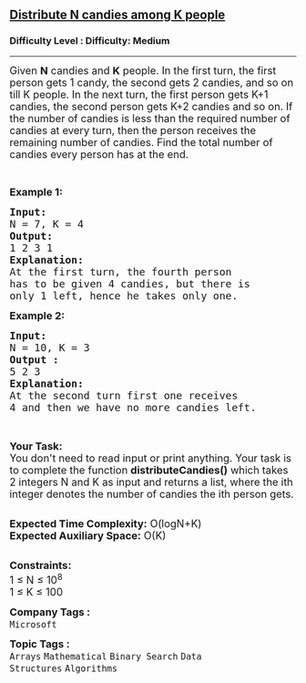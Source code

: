 <h2><a href="https://www.geeksforgeeks.org/problems/distribute-n-candies/1">Distribute N candies among K people</a></h2><h3>Difficulty Level : Difficulty: Medium</h3><hr><div class="problems_problem_content__Xm_eO"><p><span style="font-size: 18px;">Given <strong>N</strong> candies and <strong>K</strong> people. In the first turn, the first person gets 1 candy, the second gets 2 candies, and so on till K people. In the next turn, the first person gets K+1 candies, the second person gets K+2 candies and so on. If the number of candies is less than the required number of candies at every turn, then the person receives the remaining number of candies. Find the total number of candies every person has at the end.</span></p>
<p>&nbsp;</p>
<p><span style="font-size: 18px;"><strong>Example 1:</strong></span></p>
<pre><span style="font-size: 18px;"><strong>Input:
</strong>N = 7, K = 4
<strong>Output:
</strong>1 2 3 1
<strong>Explanation:</strong>
At the first turn, the fourth person
has to be given 4 candies, but there is
only 1 left, hence he takes only one. </span>
</pre>
<div><span style="font-size: 18px;"><strong>Example 2:</strong></span></div>
<pre><span style="font-size: 18px;"><strong>Input:
</strong>N = 10, K = 3
<strong>Output :</strong>
5 2 3</span>
<span style="font-size: 18px;"><strong>Explanation:</strong>
At the second turn first one receives
4 and then we have no more candies left. </span>

</pre>
<p><br><span style="font-size: 18px;"><strong>Your Task:&nbsp;&nbsp;</strong><br>You don't need to read input or print anything. Your task is to complete the function <strong>distributeCandies()</strong>&nbsp;which takes 2 integers N and K as input and returns a list, where the ith integer denotes the number of candies the ith person gets.</span></p>
<p><br><span style="font-size: 18px;"><strong>Expected Time Complexity:</strong> O(logN+K)<br><strong>Expected Auxiliary Space:</strong> O(K)</span></p>
<p><br><span style="font-size: 18px;"><strong>Constraints:</strong><br>1 ≤ N ≤ 10<sup>8</sup><br>1 ≤ K ≤ 100</span></p></div><p><span style=font-size:18px><strong>Company Tags : </strong><br><code>Microsoft</code>&nbsp;<br><p><span style=font-size:18px><strong>Topic Tags : </strong><br><code>Arrays</code>&nbsp;<code>Mathematical</code>&nbsp;<code>Binary Search</code>&nbsp;<code>Data Structures</code>&nbsp;<code>Algorithms</code>&nbsp;